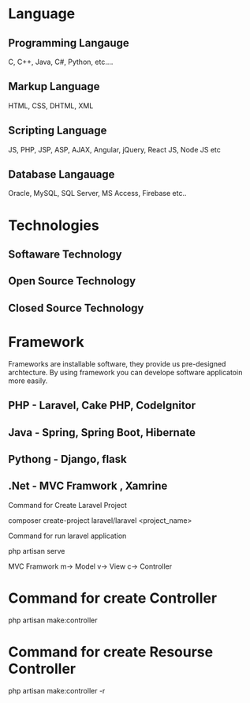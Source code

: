 # Language

## Programming Langauge
C, C++, Java, C#, Python, etc....

## Markup Language

HTML, CSS, DHTML, XML

## Scripting Language
JS, PHP, JSP, ASP, AJAX, Angular, jQuery, React JS, Node JS etc

## Database Langauage
Oracle, MySQL, SQL Server, MS Access, Firebase etc..

# Technologies

## Softaware Technology
## Open Source Technology
## Closed Source Technology

# Framework 

Frameworks are installable software, they provide us pre-designed archtecture. By using framework you can develope software applicatoin more easily.

## PHP - Laravel, Cake PHP, CodeIgnitor
## Java - Spring, Spring Boot, Hibernate
## Pythong - Django, flask
## .Net - MVC Framwork , Xamrine

Command for Create Laravel Project

composer create-project laravel/laravel <project_name>

Command for run laravel application

php artisan serve

MVC Framwork 
m-> Model
v-> View
c-> Controller

# Command for create Controller

php artisan make:controller <ControllerName>
# Command for create Resourse Controller
php artisan make:controller <ControllerName> -r